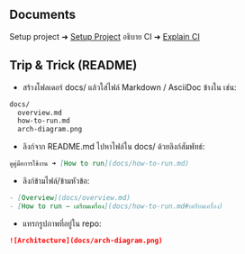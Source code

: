## Documents
Setup project ➜ [Setup Project](docs/poc_setup.md)
อธิบาย CI ➜ [Explain CI](docs/explain_ci.md)

## Trip & Trick (README)
* สร้างโฟลเดอร์ docs/ แล้วใส่ไฟล์ Markdown / AsciiDoc ข้างใน เช่น:
```md
docs/
  overview.md
  how-to-run.md
  arch-diagram.png
```
* ลิงก์จาก README.md ไปหาไฟล์ใน docs/ ด้วยลิงก์สัมพัทธ์:
```md
ดูคู่มือการใช้งาน ➜ [How to run](docs/how-to-run.md)
```
* ลิงก์ข้ามไฟล์/ข้ามหัวข้อ:
```md
- [Overview](docs/overview.md)
- [How to run – เตรียมเครื่อง](docs/how-to-run.md#เตรียมเครื่อง)
```
* แทรกรูปภาพที่อยู่ใน repo:
```md
![Architecture](docs/arch-diagram.png)
```